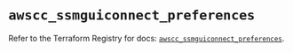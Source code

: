 # `awscc_ssmguiconnect_preferences`

Refer to the Terraform Registry for docs: [`awscc_ssmguiconnect_preferences`](https://registry.terraform.io/providers/hashicorp/awscc/0.70.0/docs/resources/ssmguiconnect_preferences).
